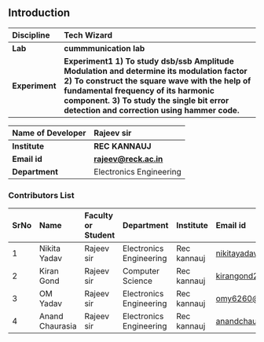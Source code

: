 ## Introduction


<b>Discipline | <b>Tech Wizard
:--|:--|
<b> Lab | <b> cummmunication lab
<b> Experiment|     <b> Experiment1 1) To study dsb/ssb Amplitude Modulation and determine its modulation factor                                 2) To construct the square wave with the help of fundamental frequency of its harmonic component.  3) To study the single bit error detection and correction using hammer code.





<b>Name of Developer | <b> Rajeev sir
:--|:--|
<b> Institute | <b>  REC KANNAUJ
<b> Email id|     <b> rajeev@reck.ac.in
<b> Department |  Electronics Engineering

### Contributors List

SrNo | Name | Faculty or Student | Department| Institute | Email id
:--|:--|:--|:--|:--|:--|
1 |  Nikita Yadav | Rajeev sir | Electronics Engineering | Rec kannauj | nikitayadav23456@gmail.com
2 |Kiran Gond  | Rajeev sir | Computer Science| Rec kannauj | kirangond2439@gmail.com
3 | OM Yadav  |  Rajeev sir | Electronics Engineering | Rec kannauj | omy6260@gmail.com
4 | Anand Chaurasia |  Rajeev sir | Electronics Engineering | Rec kannauj | anandchaurasia4321@gmail.com
